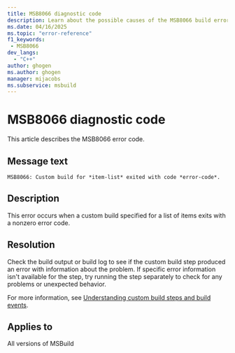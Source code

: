```yaml
---
title: MSB8066 diagnostic code
description: Learn about the possible causes of the MSB8066 build error and get troubleshooting tips.
ms.date: 04/16/2025
ms.topic: "error-reference"
f1_keywords:
 - MSB8066
dev_langs:
  - "C++"
author: ghogen
ms.author: ghogen
manager: mijacobs
ms.subservice: msbuild
---
```

# MSB8066 diagnostic code

<!-- :::ErrorDefinitionDescription::: -->
<!-- :::editable-content name="introDescription"::: -->
This article describes the MSB8066 error code.
<!-- :::editable-content-end::: -->

## Message text

`MSB8066: Custom build for *item-list* exited with code *error-code*.`

<!-- :::editable-content name="postOutputDescription"::: -->
## Description

This error occurs when a custom build specified for a list of items exits with a nonzero error code.

## Resolution

Check the build output or build log to see if the custom build step produced an error with information about the problem. If specific error information isn't available for the step, try running the step separately to check for any problems or unexpected behavior.

For more information, see [Understanding custom build steps and build events](/cpp/build/understanding-custom-build-steps-and-build-events).
<!-- :::editable-content-end::: -->
<!-- :::ErrorDefinitionDescription-end::: -->

## Applies to

All versions of MSBuild